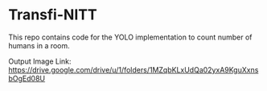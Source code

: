 # Transfi-NITT
This repo contains code for the YOLO implementation to count number of humans in a room.

Output Image Link:
https://drive.google.com/drive/u/1/folders/1MZqbKLxUdQa02yxA9KguXxnsbOgEd08U
